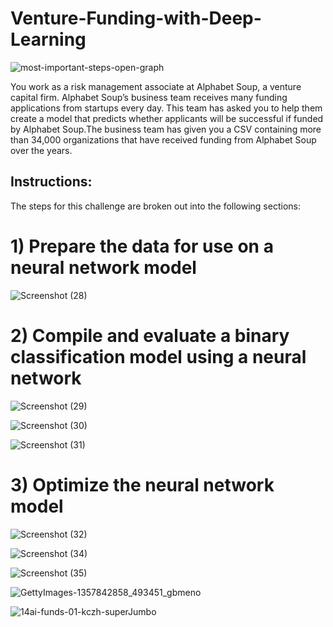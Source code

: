 # Venture-Funding-with-Deep-Learning

![most-important-steps-open-graph](https://github.com/shahp630/Venture-Funding-with-Deep-Learning/assets/133065460/824ea58a-b515-40e0-a027-9807b1fcd6e2)

You work as a risk management associate at Alphabet Soup, a venture capital firm. Alphabet Soup’s business team receives many funding applications from startups every day. This team has asked you to help them create a model that predicts whether applicants will be successful if funded by Alphabet Soup.The business team has given you a CSV containing more than 34,000 organizations that have received funding from Alphabet Soup over the years.

## Instructions:

The steps for this challenge are broken out into the following sections:

# 1) Prepare the data for use on a neural network model


![Screenshot (28)](https://github.com/shahp630/Venture-Funding-with-Deep-Learning/assets/133065460/d3f409a0-6f50-43e4-8f1e-8a710d8255c0)
  
# 2) Compile and evaluate a binary classification model using a neural network

![Screenshot (29)](https://github.com/shahp630/Venture-Funding-with-Deep-Learning/assets/133065460/3dc6b7d9-0ad9-4488-8ebd-b0ca3f7000f7)


![Screenshot (30)](https://github.com/shahp630/Venture-Funding-with-Deep-Learning/assets/133065460/40039bcf-4baf-46c0-8ad9-457b89fe9d3d)


![Screenshot (31)](https://github.com/shahp630/Venture-Funding-with-Deep-Learning/assets/133065460/b77f495e-ddfe-48c6-bf34-73acd7c7eadd)

   
# 3) Optimize the neural network model


![Screenshot (32)](https://github.com/shahp630/Venture-Funding-with-Deep-Learning/assets/133065460/f07c1d95-cc16-4e7b-b799-975d245110ed)

![Screenshot (34)](https://github.com/shahp630/Venture-Funding-with-Deep-Learning/assets/133065460/a142e617-61e1-453b-802e-fb0a794b3ef6)

![Screenshot (35)](https://github.com/shahp630/Venture-Funding-with-Deep-Learning/assets/133065460/dec60da2-0ea1-4ade-884b-d0fa40c38a80)


![GettyImages-1357842858_493451_gbmeno](https://github.com/shahp630/Venture-Funding-with-Deep-Learning/assets/133065460/6c2faa9a-2823-4e58-aaca-0a85a56401ab)

![14ai-funds-01-kczh-superJumbo](https://github.com/shahp630/Venture-Funding-with-Deep-Learning/assets/133065460/2dcf380c-c2cc-42b7-b9ca-b1b96bb6b4fc)


